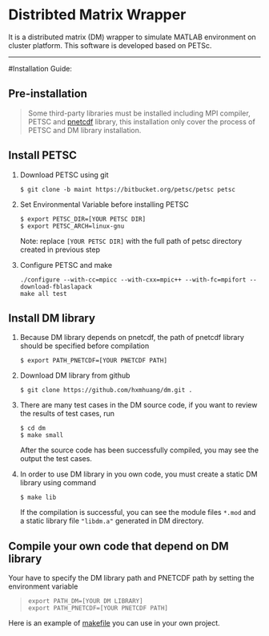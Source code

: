 # Distribted Matrix Wrapper 
It is a distributed matrix (DM) wrapper to simulate MATLAB environment on cluster platform.
This software is developed based on PETSc.

---

#Installation Guide:
## Pre-installation 
> Some third-party libraries must be installed including MPI compiler, PETSC and [pnetcdf](https://trac.mcs.anl.gov/projects/parallel-netcdf/wiki/Download) library, this installation only cover the process of PETSC and DM library installation.

## Install PETSC
1. Download PETSC using git
   
   `$ git clone -b maint https://bitbucket.org/petsc/petsc petsc`
	   
2. Set Environmental Variable before installing PETSC
   
   `$ export PETSC_DIR=[YOUR PETSC DIR]` </br>
   `$ export PETSC_ARCH=linux-gnu`
   
   Note: replace `[YOUR PETSC DIR]` with the full path of petsc directory created in previous step
3. Configure PETSC and make 
   
   `./configure --with-cc=mpicc --with-cxx=mpic++ --with-fc=mpifort --download-fblaslapack` </br>
   `make all test`

## Install DM library

1. Because DM library depends on pnetcdf, the path of pnetcdf library should be specified before compilation
   
	`$ export PATH_PNETCDF=[YOUR PNETCDF PATH]`
	
2. Download DM library from github
	
   `$ git clone https://github.com/hxmhuang/dm.git .`
	   
3. There are many test cases in the DM source code, if you want to review the results of test cases, run 

	`$ cd dm`	
   `$ make small` 
   
   After the source code has been successfully compiled, you may see the output the test cases.
4. In order to use DM library in you own code, you must create a static DM library using command
   
   `$ make lib`
   
   If the compilation is successful, you can see the module files `*.mod` and a static library file
   `"libdm.a"` generated in DM directory. 

## Compile your own code that depend on DM library

Your have to specify the DM library path and PNETCDF path by setting the environment variable
 
>   `export PATH_DM=[YOUR DM LIBRARY]` </br>
>   `export PATH_PNETCDF=[YOUR PNETCDF PATH]`
   
   Here is an example of [makefile](./examples/makefile) you can use in your own project.

